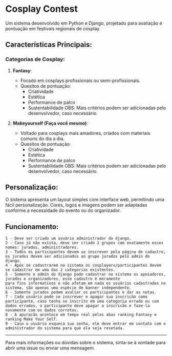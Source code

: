 # Cosplay Contest

Um sistema desenvolvido em Python e Django, projetado para avaliação e pontuação em festivais regionais de cosplay.

## Características Principais:

### **Categorias de Cosplay**:
1. **Fantasy**:
    - Focado em cosplays profissionais ou semi-profissionais.
    - Quesitos de pontuação:
      - Criatividade
      - Estética
      - Performance de palco
      - Sustentabilidade
    OBS: Mais critérios podem ser adicionadas pelo desenvolvedor, caso necessário.

2. **Makeyourself (Faça você mesmo)**:
    - Voltado para cosplays mais amadores, criados com materiais comuns do dia a dia.
    - Quesitos de pontuação:
      - Criatividade
      - Estética
      - Performance de palco
      - Sustentabilidade
       OBS: Mais critérios podem ser adicionadas pelo desenvolvedor, caso necessário.

## Personalização:
O sistema apresenta um layout simples com interface web, permitindo uma fácil personalização. Cores, logos e imagens podem ser adaptadas conforme a necessidade do evento ou do organizador.

## **Funcionamento**:
    1 - Deve ser criado um usuário administrador do django.
    2 - Caso já não exista, deve ser criado 2 grupos com exatamente esses nomes: jurados, administradores.
    3 - Todos os participantes devem se inscrever pela página de cadastro, os jurados devem ser adicionados ao grupo jurados pelo admin do django.
    4 - Após se cadastrarem no sistema os cosplayers/participantes devem se cadastrar em uma das 2 categorias existentes.
    5 - Somente o admin do django pode cadastrar no sistema os apoiadores, jurados e organizadores, esse cadastro é meramente
    para fins informativos e não afetam em nada os usuários cadastrados no sistema, são apenas uma espécie de banner independente.
    6 - Somente jurados podem avaliar os participantes e dar as notas.
    7 - Cada usuário pode se inscrever e apagar sua inscricão como participante, caso tenha se inscrito em uma categoria errada ou com dados errados, o participante deve apagar a inscricão e faze-la novamente com os dados corretos.
    8 - A apuracão acontece em tempo real pelas abas ranking Fantasy e ranking Make Your Self.
    9 - Caso o usuário esqueca sua senha, ele deve entrar em contato com o administrador do sistema para que ela seja resetada.
---

Para mais informações ou dúvidas sobre o sistema, sinta-se à vontade para abrir uma issue ou enviar uma mensagem.
